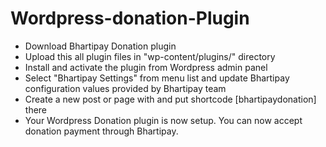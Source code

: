 # Wordpress-donation-Plugin

* Download Bhartipay Donation plugin 
* Upload this all plugin files in "wp-content/plugins/" directory
* Install and activate the plugin from Wordpress admin panel
* Select "Bhartipay Settings" from menu list and update Bhartipay configuration values provided by Bhartipay team
* Create a new post or page with and put shortcode [bhartipaydonation] there
* Your Wordpress Donation plugin is now setup. You can now accept donation payment through Bhartipay.
